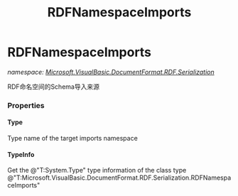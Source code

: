 ﻿---
title: RDFNamespaceImports
---

# RDFNamespaceImports
_namespace: [Microsoft.VisualBasic.DocumentFormat.RDF.Serialization](N-Microsoft.VisualBasic.DocumentFormat.RDF.Serialization.html)_

RDF命名空间的Schema导入来源



### Properties

#### Type
Type name of the target imports namespace
#### TypeInfo
Get the @"T:System.Type" type information of the class type @"T:Microsoft.VisualBasic.DocumentFormat.RDF.Serialization.RDFNamespaceImports"

